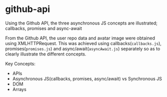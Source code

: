 # github-api
Using the Github API, the three asynchronous JS concepts are illustrated; callbacks, promises and async-await

From the Github API, the user repo data and avatar image were obtained using XMLHTTPRequest.
This was achieved using callbacks(`callbacks.js`), promises(`promises.js`) and async/await(`asyncAwait.js`) separately so as to clearly illustrate the different concepts.

Key Concepts:
- APIs
- Asynchronous JS(callbacks, promises, async/await) vs Synchronous JS
- DOM
- Arrays
